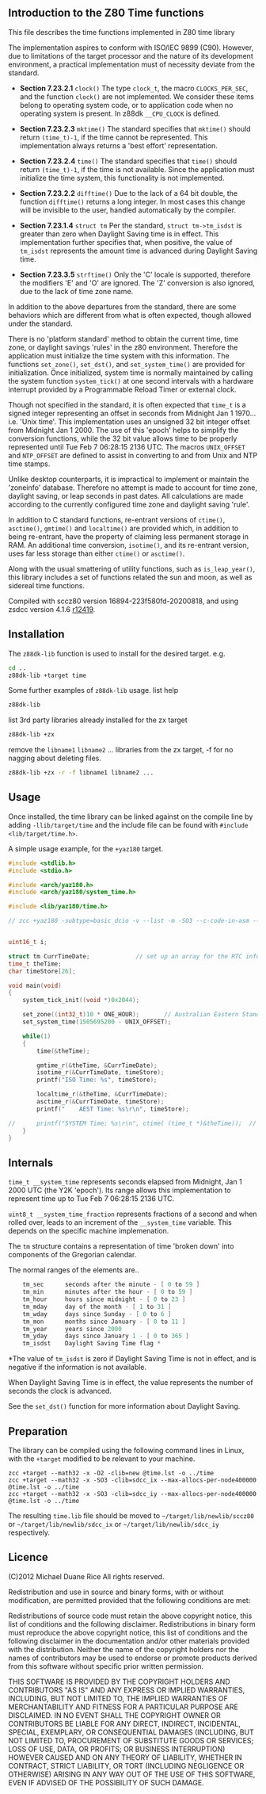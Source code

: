 ## Introduction to the Z80 Time functions

This file describes the time functions implemented in Z80 time library

The implementation aspires to conform with ISO/IEC 9899 (C90). However, due to limitations of the target processor and the nature of its development environment, a practical implementation must of necessity deviate from the standard.

+ __Section 7.23.2.1__ `clock()`
The type `clock_t`, the macro `CLOCKS_PER_SEC`, and the function `clock()` are not implemented. We consider these items belong to operating system code, or to application code when no operating system is present. In z88dk `__CPU_CLOCK` is defined.

+ __Section 7.23.2.3__ `mktime()`
The standard specifies that `mktime()` should return `(time_t)-1`, if the time cannot be represented. This implementation always returns a 'best effort' representation.

+ __Section 7.23.2.4__ `time()`
The standard specifies that `time()` should return `(time_t)-1`, if the time is not available. Since the application must initialize the time system, this functionality is not implemented.

+ __Section 7.23.2.2__ `difftime()`
Due to the lack of a 64 bit double, the function `difftime()` returns a long integer. In most cases this change will be invisible to the user, handled automatically by the compiler.

+ __Section 7.23.1.4__ `struct tm`
Per the standard, `struct tm->tm_isdst` is greater than zero when Daylight Saving time is in effect. This implementation further specifies that, when positive, the value of `tm_isdst` represents the amount time is advanced during Daylight Saving time.

+ __Section 7.23.3.5__ `strftime()`
Only the 'C' locale is supported, therefore the modifiers 'E' and 'O' are ignored. The 'Z' conversion is also ignored, due to the lack of time zone name.


In addition to the above departures from the standard, there are some behaviors which are different from what is often expected, though allowed under the standard.

There is no 'platform standard' method to obtain the current time, time zone, or daylight savings 'rules' in the z80 environment. Therefore the application must initialize the time system with this information. The functions `set_zone()`, `set_dst()`, and `set_system_time()` are provided for initialization. Once initialized, system time is normally maintained by calling the system function `system_tick()` at one second intervals with a hardware interrupt provided by a Programmable Reload Timer or external clock.

Though not specified in the standard, it is often expected that `time_t` is a signed integer representing an offset in seconds from Midnight Jan 1 1970... i.e. 'Unix time'. This implementation uses an unsigned 32 bit integer offset from Midnight Jan 1 2000. The use of this 'epoch' helps to simplify the conversion functions, while the 32 bit value allows time to be properly represented until Tue Feb 7 06:28:15 2136 UTC. The macros `UNIX_OFFSET` and `NTP_OFFSET` are defined to assist in converting to and from Unix and NTP time stamps.

Unlike desktop counterparts, it is impractical to implement or maintain the 'zoneinfo' database. Therefore no attempt is made to account for time zone, daylight saving, or leap seconds in past dates. All calculations are made according to the currently configured time zone and daylight saving 'rule'.

In addition to C standard functions, re-entrant versions of `ctime()`, `asctime()`, `gmtime()` and `localtime()` are provided which, in addition to being re-entrant, have the property of claiming less permanent storage in RAM. An additional time conversion, `isotime()`, and its re-entrant version, uses far less storage than either `ctime()` or `asctime()`.

Along with the usual smattering of utility functions, such as `is_leap_year()`, this library includes a set of functions related the sun and moon, as well as sidereal time functions.

Compiled with sccz80 version 16894-223f580fd-20200818, and using zsdcc version 4.1.6 [r12419](https://sourceforge.net/p/sdcc/code/12419/log/?path=/trunk/sdcc).

## Installation

The `z88dk-lib` function is used to install for the desired target. e.g.

```bash
cd ..
z88dk-lib +target time
```

Some further examples of `z88dk-lib` usage.
list help
```bash
z88dk-lib
```
list 3rd party libraries already installed for the zx target
```bash
z88dk-lib +zx
```
remove the `libname1` `libname2` ... libraries from the zx target, -f for no nagging about deleting files.
```bash
z88dk-lib +zx -r -f libname1 libname2 ...
```

## Usage

Once installed, the time library can be linked against on the compile line by adding `-llib/target/time` and the include file can be found with `#include <lib/target/time.h>`.

A simple usage example, for the `+yaz180` target.

```c
#include <stdlib.h>
#include <stdio.h>

#include <arch/yaz180.h>
#include <arch/yaz180/system_time.h>

#include <lib/yaz180/time.h>

// zcc +yaz180 -subtype=basic_dcio -v --list -m -SO3 --c-code-in-asm --opt-code-size -clib=sdcc_iy -llib/yaz180/time --max-allocs-per-node200000 @atest.lst -o time_app -create-app


uint16_t i;

struct tm CurrTimeDate; 			// set up an array for the RTC info.
time_t theTime;
char timeStore[26];

void main(void)
{
    system_tick_init((void *)0x2044);

    set_zone((int32_t)10 * ONE_HOUR);       // Australian Eastern Standard Time
    set_system_time(1505695200 - UNIX_OFFSET);

    while(1)
    {
        time(&theTime);

        gmtime_r(&theTime, &CurrTimeDate);
        isotime_r(&CurrTimeDate, timeStore);
        printf("ISO Time: %s", timeStore);

        localtime_r(&theTime, &CurrTimeDate);
        asctime_r(&CurrTimeDate, timeStore);
        printf("    AEST Time: %s\r\n", timeStore);

//      printf("SYSTEM Time: %s\r\n", ctime( (time_t *)&theTime));  // all in one line
    }
}
```

## Internals

`time_t __system_time` represents seconds elapsed from Midnight, Jan 1 2000 UTC (the Y2K 'epoch').
Its range allows this implementation to represent time up to Tue Feb 7 06:28:15 2136 UTC.

`uint8_t __system_time_fraction` represents fractions of a second and when rolled over, leads to an increment of the `__system_time` variable. This depends on the specific machine implemenation.

The `tm` structure contains a representation of time 'broken down' into components of the
Gregorian calendar.

The normal ranges of the elements are..
```c
    tm_sec      seconds after the minute - [ 0 to 59 ]
    tm_min      minutes after the hour - [ 0 to 59 ]
    tm_hour     hours since midnight - [ 0 to 23 ]
    tm_mday     day of the month - [ 1 to 31 ]
    tm_wday     days since Sunday - [ 0 to 6 ]
    tm_mon      months since January - [ 0 to 11 ]
    tm_year     years since 2000
    tm_yday     days since January 1 - [ 0 to 365 ]
    tm_isdst    Daylight Saving Time flag *
```
*The value of `tm_isdst` is zero if Daylight Saving Time is not in effect, and is negative if
the information is not available.

When Daylight Saving Time is in effect, the value represents the number of
seconds the clock is advanced.

See the `set_dst()` function for more information about Daylight Saving.

## Preparation

The library can be compiled using the following command lines in Linux, with the `+target` modified to be relevant to your machine.

```
zcc +target --math32 -x -O2 -clib=new @time.lst -o ../time
zcc +target --math32 -x -SO3 -clib=sdcc_ix --max-allocs-per-node400000 @time.lst -o ../time
zcc +target --math32 -x -SO3 -clib=sdcc_iy --max-allocs-per-node400000 @time.lst -o ../time
```

The resulting `time.lib` file should be moved to `~/target/lib/newlib/sccz80` or `~/target/lib/newlib/sdcc_ix` or `~/target/lib/newlib/sdcc_iy` respectively.

## Licence

(C)2012 Michael Duane Rice All rights reserved.

Redistribution and use in source and binary forms, with or without modification, are permitted provided that the following conditions are met:

Redistributions of source code must retain the above copyright notice, this list of conditions and the following disclaimer. Redistributions in binary form must reproduce the above copyright notice, this list of conditions and the following disclaimer in the documentation and/or other materials provided with the distribution. Neither the name of the copyright holders nor the names of contributors may be used to endorse or promote products derived from this software without specific prior written permission.

THIS SOFTWARE IS PROVIDED BY THE COPYRIGHT HOLDERS AND CONTRIBUTORS "AS IS" AND ANY EXPRESS OR IMPLIED WARRANTIES, INCLUDING, BUT NOT LIMITED TO, THE IMPLIED WARRANTIES OF MERCHANTABILITY AND FITNESS FOR A PARTICULAR PURPOSE ARE DISCLAIMED. IN NO EVENT SHALL THE COPYRIGHT OWNER OR CONTRIBUTORS BE LIABLE FOR ANY DIRECT, INDIRECT, INCIDENTAL, SPECIAL, EXEMPLARY, OR CONSEQUENTIAL DAMAGES (INCLUDING, BUT NOT LIMITED TO, PROCUREMENT OF SUBSTITUTE GOODS OR SERVICES; LOSS OF USE, DATA, OR PROFITS; OR BUSINESS INTERRUPTION) HOWEVER CAUSED AND ON ANY THEORY OF LIABILITY, WHETHER IN CONTRACT, STRICT LIABILITY, OR TORT (INCLUDING NEGLIGENCE OR OTHERWISE) ARISING IN ANY WAY OUT OF THE USE OF THIS SOFTWARE, EVEN IF ADVISED OF THE POSSIBILITY OF SUCH DAMAGE.
